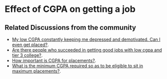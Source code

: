 # Effect of CGPA on getting a job

## Related Discussions from the community

- [My low CGPA constantly keeping me depressed and demotivated. Can I even get placed?](https://www.reddit.com/r/developersIndia/comments/1abdso5/my_low_cgpa_constantly_keeping_me_depressed_and/).
- [Are there people who succeeded in getting good jobs with low cgpa and tier 3 college?](https://www.reddit.com/r/developersIndia/comments/1c3uwn5/are_there_people_who_succeeded_in_getting_good/).
- [How important is CGPA for placements?](https://www.reddit.com/r/developersIndia/comments/11a0aii/how_important_is_cgpa_for_placements/).
- [What is the minimum CGPA required so as to be eligible to sit in maximum placements?](https://www.reddit.com/r/developersIndia/comments/p07cd7/what_is_the_minimum_cgpa_required_so_as_to_be/).